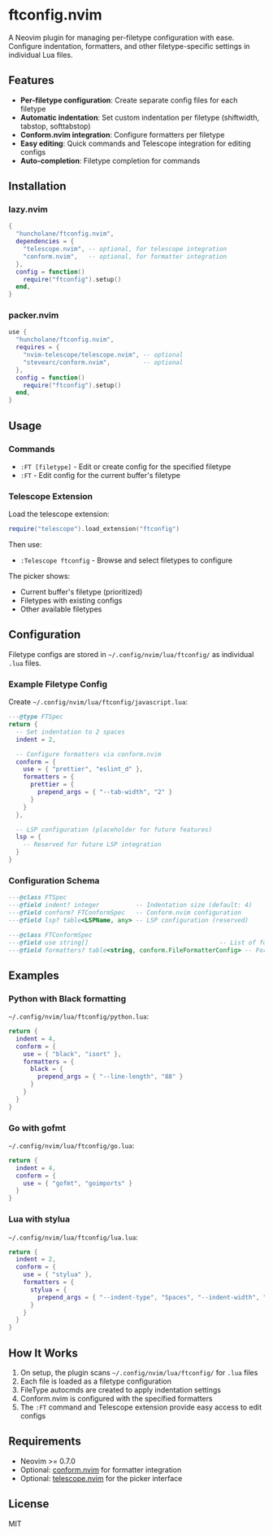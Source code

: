 # ftconfig.nvim

A Neovim plugin for managing per-filetype configuration with ease. Configure indentation, formatters, and other filetype-specific settings in individual Lua files.

## Features

- **Per-filetype configuration**: Create separate config files for each filetype
- **Automatic indentation**: Set custom indentation per filetype (shiftwidth, tabstop, softtabstop)
- **Conform.nvim integration**: Configure formatters per filetype
- **Easy editing**: Quick commands and Telescope integration for editing configs
- **Auto-completion**: Filetype completion for commands

## Installation

### lazy.nvim
```lua
{
  "huncholane/ftconfig.nvim",
  dependencies = {
    "telescope.nvim", -- optional, for telescope integration
    "conform.nvim",   -- optional, for formatter integration
  },
  config = function()
    require("ftconfig").setup()
  end,
}
```

### packer.nvim
```lua
use {
  "huncholane/ftconfig.nvim",
  requires = {
    "nvim-telescope/telescope.nvim", -- optional
    "stevearc/conform.nvim",         -- optional
  },
  config = function()
    require("ftconfig").setup()
  end,
}
```

## Usage

### Commands

- `:FT [filetype]` - Edit or create config for the specified filetype
- `:FT` - Edit config for the current buffer's filetype

### Telescope Extension

Load the telescope extension:
```lua
require("telescope").load_extension("ftconfig")
```

Then use:
- `:Telescope ftconfig` - Browse and select filetypes to configure

The picker shows:
- Current buffer's filetype (prioritized)
- Filetypes with existing configs
- Other available filetypes

## Configuration

Filetype configs are stored in `~/.config/nvim/lua/ftconfig/` as individual `.lua` files.

### Example Filetype Config

Create `~/.config/nvim/lua/ftconfig/javascript.lua`:

```lua
---@type FTSpec
return {
  -- Set indentation to 2 spaces
  indent = 2,

  -- Configure formatters via conform.nvim
  conform = {
    use = { "prettier", "eslint_d" },
    formatters = {
      prettier = {
        prepend_args = { "--tab-width", "2" }
      }
    }
  },

  -- LSP configuration (placeholder for future features)
  lsp = {
    -- Reserved for future LSP integration
  }
}
```

### Configuration Schema

```lua
---@class FTSpec
---@field indent? integer          -- Indentation size (default: 4)
---@field conform? FTConformSpec   -- Conform.nvim configuration
---@field lsp? table<LSPName, any> -- LSP configuration (reserved)

---@class FTConformSpec
---@field use string[]                                    -- List of formatters to use
---@field formatters? table<string, conform.FileFormatterConfig> -- Formatter-specific config
```

## Examples

### Python with Black formatting
`~/.config/nvim/lua/ftconfig/python.lua`:
```lua
return {
  indent = 4,
  conform = {
    use = { "black", "isort" },
    formatters = {
      black = {
        prepend_args = { "--line-length", "88" }
      }
    }
  }
}
```

### Go with gofmt
`~/.config/nvim/lua/ftconfig/go.lua`:
```lua
return {
  indent = 4,
  conform = {
    use = { "gofmt", "goimports" }
  }
}
```

### Lua with stylua
`~/.config/nvim/lua/ftconfig/lua.lua`:
```lua
return {
  indent = 2,
  conform = {
    use = { "stylua" },
    formatters = {
      stylua = {
        prepend_args = { "--indent-type", "Spaces", "--indent-width", "2" }
      }
    }
  }
}
```

## How It Works

1. On setup, the plugin scans `~/.config/nvim/lua/ftconfig/` for `.lua` files
2. Each file is loaded as a filetype configuration
3. FileType autocmds are created to apply indentation settings
4. Conform.nvim is configured with the specified formatters
5. The `:FT` command and Telescope extension provide easy access to edit configs

## Requirements

- Neovim >= 0.7.0
- Optional: [conform.nvim](https://github.com/stevearc/conform.nvim) for formatter integration
- Optional: [telescope.nvim](https://github.com/nvim-telescope/telescope.nvim) for the picker interface

## License

MIT
